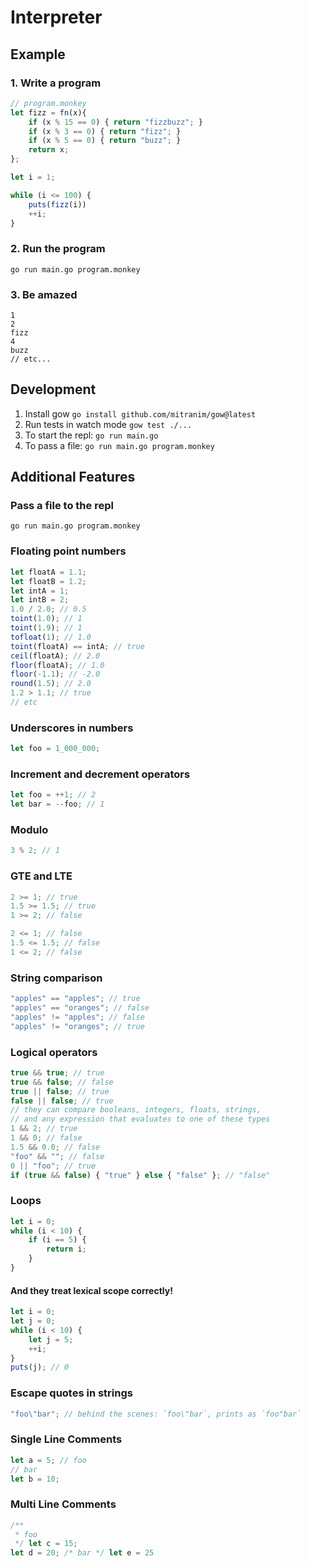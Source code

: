 # Interpreter

## Example

### 1. Write a program
```js
// program.monkey
let fizz = fn(x){
    if (x % 15 == 0) { return "fizzbuzz"; }
    if (x % 3 == 0) { return "fizz"; }
    if (x % 5 == 0) { return "buzz"; }
    return x;
};

let i = 1;

while (i <= 100) {
    puts(fizz(i))
    ++i;
}
```

### 2. Run the program

`go run main.go program.monkey`

### 3. Be amazed

```
1
2
fizz
4
buzz
// etc...
```

## Development

1. Install gow `go install github.com/mitranim/gow@latest`
2. Run tests in watch mode `gow test ./...`
3. To start the repl: `go run main.go`
4. To pass a file: `go run main.go program.monkey`


## Additional Features

### Pass a file to the repl
```
go run main.go program.monkey
```

### Floating point numbers
```js
let floatA = 1.1;
let floatB = 1.2;
let intA = 1;
let intB = 2;
1.0 / 2.0; // 0.5
toint(1.0); // 1
toint(1.9); // 1
tofloat(1); // 1.0
toint(floatA) == intA; // true
ceil(floatA); // 2.0
floor(floatA); // 1.0
floor(-1.1); // -2.0
round(1.5); // 2.0
1.2 > 1.1; // true
// etc
```

### Underscores in numbers
```js
let foo = 1_000_000; 
```

### Increment and decrement operators
```js
let foo = ++1; // 2
let bar = --foo; // 1
```

### Modulo
```js
3 % 2; // 1
```

### GTE and LTE
```js
2 >= 1; // true
1.5 >= 1.5; // true
1 >= 2; // false

2 <= 1; // false
1.5 <= 1.5; // false
1 <= 2; // false
```

### String comparison
```js
"apples" == "apples"; // true
"apples" == "oranges"; // false
"apples" != "apples"; // false
"apples" != "oranges"; // true
```

### Logical operators
```js
true && true; // true
true && false; // false
true || false; // true
false || false; // true
// they can compare booleans, integers, floats, strings,
// and any expression that evaluates to one of these types
1 && 2; // true
1 && 0; // false
1.5 && 0.0; // false
"foo" && ""; // false
0 || "foo"; // true
if (true && false) { "true" } else { "false" }; // "false"
```

### Loops
```js
let i = 0;
while (i < 10) {
    if (i == 5) {
        return i;
    }
}
```

#### And they treat lexical scope correctly!
```js
let i = 0;
let j = 0;
while (i < 10) {
    let j = 5;
    ++i;
}
puts(j); // 0
```

### Escape quotes in strings
```js
"foo\"bar"; // behind the scenes: `foo\"bar`, prints as `foo"bar`
```

### Single Line Comments
```js
let a = 5; // foo
// bar
let b = 10;
```

### Multi Line Comments
```js
/**
 * foo
 */ let c = 15;
let d = 20; /* bar */ let e = 25
```
